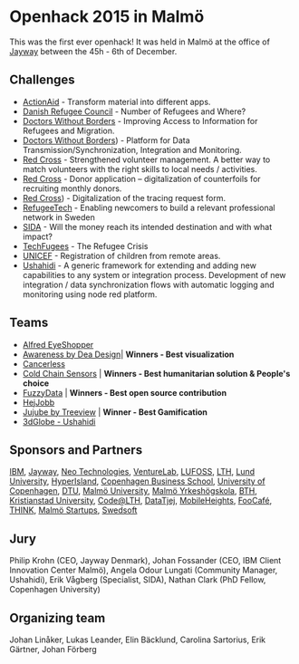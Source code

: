 # Openhack 2015 in Malmö
This was the first ever openhack! It was held in Malmö at the office of [Jayway](http://jayway.se) between the 45h - 6th of December.

## Challenges
* [ActionAid](../../Challenges/ActionAid/ActionAid_2015.md) - Transform material into different apps.
* [Danish Refugee Council](../../Challenges/DanishRefugeeCouncil/DanishRefugeeCouncil_2015.md) - Number of Refugees and Where?
* [Doctors Without Borders](../../Challenges/DoctorsWithoutBorders_2015a.md) - Improving Access to Information for Refugees and Migration.
* [Doctors Without Borders](../../Challenges/DoctorsWithoutBorders/DoctorsWithoutBorders_2015b.md)) - Platform for Data Transmission/Synchronization, Integration and Monitoring.
* [Red Cross](../../Challenges/RedCross/RedCross_2015a.md) - Strengthened volunteer management. A better way to match volunteers with the right skills to local needs / activities.
* [Red Cross](../../Challenges/Redcross/RedCross_2015b.md) - Donor application – digitalization of counterfoils for recruiting monthly donors.
* [Red Cross](../../Challenges/RedCross/RedCross_2015c.md)) - Digitalization of the tracing request form.
* [RefugeeTech](../../Challenges/RefugeeTech/RefugeeTech_2015.md) - Enabling newcomers to build a relevant professional network in Sweden
* [SIDA](../../Challenges/sida/SIDA_2015.md) - Will the money reach its intended destination and with what impact?
* [TechFugees](../../Challenges/TechFugees/TechFugees_2015.md) - The Refugee Crisis
* [UNICEF](../../Challenges/UNICEF/UNICEF_2015.md) - Registration of children from remote areas.
* [Ushahidi](../../Challenges/Ushahidi/Ushahidi_2015.md) - A generic framework for extending and adding new capabilities to any system or integration process. Development of new integration / data synchronization flows with automatic logging and monitoring using node red platform.

## Teams
* [Alfred EyeShopper](https://github.com/OpenHackC4H/2015-Malmo-Alfred-the-iShopper)
* [Awareness by Dea Design](Presentations/Awareness.pptx)| **Winners - Best visualization**
* [Cancerless](https://github.com/OpenHackC4H/2015-Malmo-Cancerless)
* [Cold Chain Sensors](https://github.com/OpenHackC4H/2015-Malmo-Cold-Chain-Sensors) | **Winners - Best humanitarian solution & People's choice**
* [FuzzyData](https://github.com/OpenHackC4H/2015-Malmo-FuzzyData) | **Winners - Best open source contribution**
* [HejJobb](Presentations/HejJobb.docx)
* [Jujube by Treeview](Presentations/Jujube.pptx) | **Winner - Best Gamification**
* [3dGlobe - Ushahidi](https://github.com/OpenHackC4H/2015-Malmo-3dGlobe-Ushahidi)

## Sponsors and Partners
[IBM](http://ibm,se), [Jayway](http://jayway.se), [Neo Technologies](https://neo4j.com/), [VentureLab](http://www.venturelab.lu.se/), [LUFOSS](https://www.lth.se/lufoss/swedish), [LTH](https://www.lth.se/), [Lund University](http://www.lu.se/), [HyperIsland](https://www.hyperisland.com/), [Copenhagen Business School](http://www.cbs.dk/en), [University of Copenhagen](http://www.ku.dk/english/), [DTU](http://www.dtu.dk/), [Malmö University](https://www.mah.se/), [Malmö Yrkeshögskola](http://my.se/), [BTH](https://www.bth.se/), [Kristianstad University](http://www.hkr.se/en/), [Code@LTH](https://www.lth.se/code/), [DataTjej](http://datatjej.se/), [MobileHeights](http://mobileheights.org/), [FooCafé](http://foocafe.org/), [THINK](http://thinkaccelerate.com/), [Malmö Startups](http://www.malmostartups.com/), [Swedsoft](http://swedsoft.se/)

## Jury
Philip Krohn (CEO, Jayway Denmark), Johan Fossander (CEO, IBM Client Innovation Center Malmö), Angela Odour Lungati (Community Manager, Ushahidi), Erik Vågberg (Specialist, SIDA), Nathan Clark (PhD Fellow, Copenhagen University)

## Organizing team
Johan Linåker, Lukas Leander, Elin Bäcklund, Carolina Sartorius, Erik Gärtner, Johan Förberg
